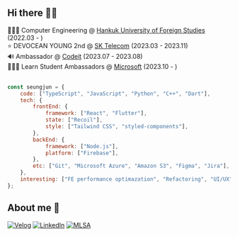 <!-- <div align = center>
  <img src="https://capsule-render.vercel.app/api?type=waving&color=gradient&height=300&section=header&text=SEUNGJUN&fontSize=90&descAlign=50&animation=fadeIn"/>
</div> -->

## Hi there 👋🏻

<div align = left>
  👨🏻‍🎓 Computer Engineering @ <a href="https://www.hufs.ac.kr/" target="_blank">Hankuk University of Foreign Studies</a> (2022.03 - ) <br />
  ⭐️ DEVOCEAN YOUNG 2nd @ <a href="https://devocean.sk.com/" target="_blank">SK Telecom</a> (2023.03 - 2023.11) <br />
  🔊 Ambassador @ <a href="https://www.codeit.kr/interviews/SW50ZXJ2aWV3OjY1NDA1Mzg3OTI3YjlmOTExZGExMzg5NA==" target="_blank">Codeit</a> (2023.07 - 2023.08)<br />
  👨🏻‍💻 Learn Student Ambassadors @ <a href="https://mvp.microsoft.com/studentambassadors" target="_blank">Microsoft</a> (2023.10 - ) 
</div>



<div align = left>
  <br />
  
  ```javascript
  const seungjun = {
      code: ["TypeScript", "JavaScript", "Python", "C++", "Dart"],
      tech: {
          frontEnd: {
              framework: ["React", "Flutter"],
              state: ["Recoil"],
              style: ["Tailwind CSS", "styled-components"],
          },
          backEnd: {
              framework: ["Node.js"],
              platform: ["Firebase"],
          },
          etc: ["Git", "Microsoft Azure", "Amazon S3", "Figma", "Jira"],
      },
      interesting: ["FE performance optimazation", "Refactoring", "UI/UX"],
  };
  ```
  
</div>

<div align = left>
  <h2> About me 🐶 </h2>

  [![Velog](https://img.shields.io/badge/Velog-20C997?style=flat-square&logo=Velog&logoColor=white)](https://velog.io/@jsj9620)
  [![LinkedIn](https://img.shields.io/badge/LinkedIn-0A66C2?style=flat-square&logo=LinkedIn&logoColor=white)](https://www.linkedin.com/in/seungjun-dev/)
  [![MLSA](https://img.shields.io/badge/MLSA-5E5E5E?style=flat-square&logo=Microsoft&logoColor=white)](https://mvp.microsoft.com/ko-KR/studentambassadors/profile/8e0fea51-671e-4495-9a9f-a1afef699206)
  

</div>



  
